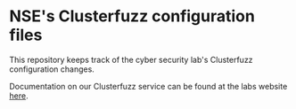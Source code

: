 # NSE's Clusterfuzz configuration files

This repository keeps track of the cyber security lab's Clusterfuzz configuration changes.

Documentation on our Clusterfuzz service can be found at the labs website [here](https://nse.digital/pages/fuzzing.html).
